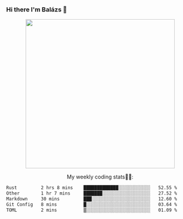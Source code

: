 ### Hi there I'm Balázs 👋
  
<p align="center">
  <img width="400" src="https://github-readme-stats.vercel.app/api/top-langs/?username=bkutasi&size_weight=0.5&count_weight=0.5&hide=jupyter%20notebook&layout=compact&theme=tokyonight">
</p>
<p align="center">
My weekly coding stats👨‍💻:
</p>
<!--START_SECTION:waka-->

```txt
Rust         2 hrs 8 mins    █████████████░░░░░░░░░░░░   52.55 %
Other        1 hr 7 mins     ███████░░░░░░░░░░░░░░░░░░   27.52 %
Markdown     30 mins         ███░░░░░░░░░░░░░░░░░░░░░░   12.60 %
Git Config   8 mins          █░░░░░░░░░░░░░░░░░░░░░░░░   03.64 %
TOML         2 mins          ▒░░░░░░░░░░░░░░░░░░░░░░░░   01.09 %
```

<!--END_SECTION:waka-->



<!--
**bkutasi/bkutasi** is a ✨ _special_ ✨ repository because its `README.md` (this file) appears on your GitHub profile.

Here are some ideas to get you started:

- 🔭 I’m currently working on ...
- 🌱 I’m currently learning ...
- 👯 I’m looking to collaborate on ...
- 🤔 I’m looking for help with ...
- 💬 Ask me about ...
- 📫 How to reach me: ...
- 😄 Pronouns: ...
- ⚡ Fun fact: ...
-->
